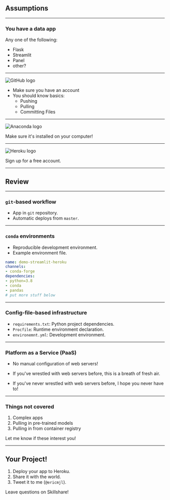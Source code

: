 ## Assumptions

----

### You have a data app

Any one of the following:

- Flask
- Streamlit
- Panel
- other?

----


![GitHub logo](https://github.githubassets.com/images/modules/logos_page/GitHub-Mark.png)

- Make sure you have an account
- You should know basics:
  - Pushing
  - Pulling
  - Committing Files

----


![Anaconda logo](https://www.pinclipart.com/picdir/big/180-1800785_anaconda-python-logo-clipart.png)

Make sure it's installed on your computer!

----


![Heroku logo](https://seekvectorlogo.net/wp-content/uploads/2018/12/heroku-vector-logo.png)

Sign up for a free account.

---

## Review

----

### `git`-based workflow

- App in `git` repository.
- Automatic deploys from `master`.

----

### `conda` environments

- Reproducible development environment.
- Example environment file.

```yaml
name: demo-streamlit-heroku
channels:
- conda-forge
dependencies:
- python=3.8
- conda
- pandas
# put more stuff below
```

----

### Config-file-based infrastructure

- `requirements.txt`: Python project dependencies.
- `Procfile`: Runtime environment declaration.
- `environemnt.yml`: Development environment.

----

### Platform as a Service (PaaS)

- No manual configuration of web servers!

- If you've wrestled with web servers before,
this is a breath of fresh air.

- If you've never wrestled with web servers before,
I hope you never have to!


----

### Things not covered

1. Complex apps
1. Pulling in pre-trained models
1. Pulling in from container registry

Let me know if these interest you!

---

## Your Project!

1. Deploy your app to Heroku.
1. Share it with the world.
1. Tweet it to me (`@ericmjl`).

Leave questions on Skillshare!
